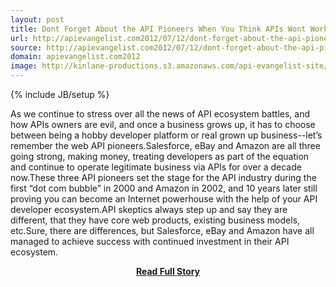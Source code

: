 ```yaml
---
layout: post
title: Dont Forget About the API Pioneers When You Think APIs Wont Work
url: http://apievangelist.com2012/07/12/dont-forget-about-the-api-pioneers-when-you-think-apis-wont-work/
source: http://apievangelist.com2012/07/12/dont-forget-about-the-api-pioneers-when-you-think-apis-wont-work/
domain: apievangelist.com2012
image: http://kinlane-productions.s3.amazonaws.com/api-evangelist-site/blog/ebay-developer-program-history.png
---
```

{% include JB/setup %}<p>As we continue to stress over all the news of API ecosystem battles, and how APIs owners are evil, and once a business grows up, it has to choose between being a hobby developer platform or real grown up business--let’s remember the web API pioneers.Salesforce, eBay and Amazon are all three going strong, making money, treating developers as part of the equation and continue to operate legitimate business via APIs for over a decade now.These three API pioneers set the stage for the API industry during the first “dot com bubble” in 2000 and Amazon in 2002, and 10 years later still proving you can become an Internet powerhouse with the help of your API developer ecosystem.API skeptics always step up and say they are different, that they have core web products, existing business models, etc.Sure, there are differences, but Salesforce, eBay and Amazon have all managed to achieve success with continued investment in their API ecosystem.</p>
<center><p><a href="http://apievangelist.com2012/07/12/dont-forget-about-the-api-pioneers-when-you-think-apis-wont-work/" style='padding:25px; font-sze:18px; font-weight: bold;'>Read Full Story</a></p></center>
